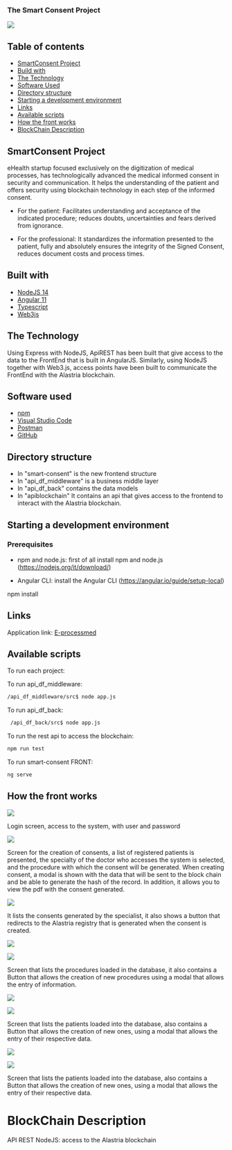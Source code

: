 <!-- PROJECT LOGO -->
<br />
<p>
  <h3>The Smart Consent Project</h3>
  <img src="https://github.com/LedgerProject/eprocessmed-smc-app/raw/master/smart-consent/src/assets/img/logo.png" />
</p>

<!-- GETTING STARTED -->
## Table of contents

* [SmartConsent Project](#smartconsent-project)
* [Build with](#built-with)
* [The Technology](#the-technology)
* [Software Used](#software-used)
* [Directory structure](#directory-structure)
* [Starting a development environment](#starting-a-development-environment)
* [Links](#links)
* [Available scripts](#available-scripts)
* [How the front works](#how-the-front-works)
* [BlockChain Description](#blockChain-description)


## SmartConsent Project

eHealth startup focused exclusively on the digitization of medical processes, has technologically advanced the medical informed consent in security and communication.
It helps the understanding of the patient and offers security using blockchain technology in each step of the informed consent.

* For the patient: Facilitates understanding and acceptance of the indicated procedure; reduces doubts, uncertainties and fears derived from ignorance.

* For the professional: It standardizes the information presented to the patient, fully and absolutely ensures the integrity of the Signed Consent, reduces document costs and process times.

## Built with

* [NodeJS 14](https://nodejs.org/en/)
* [Angular 11](https://angular.io/)
* [Typescript](https://www.typescriptlang.org)
* [Web3js](https://web3js.readthedocs.io/)

## The Technology

Using Express with NodeJS, ApiREST has been built that give access to the data to the FrontEnd that is built in AngularJS. Similarly, using NodeJS together with Web3.js, access points have been built to communicate the FrontEnd with the Alastria blockchain.

## Software used

* [npm](https://www.npmjs.com)
* [Visual Studio Code](https://code.visualstudio.com)
* [Postman](https://www.postman.com)
* [GitHub](https://github.com)


##  Directory structure 

 - In "smart-consent" is the new frontend structure 
 - In "api_df_middleware" is a business middle layer
 - In "api_df_back" contains the data models
 - In "apiblockchain" It contains an api that gives access 
   to the frontend to interact with the Alastria blockchain.


## Starting a development environment

### Prerequisites

* npm and node.js: first of all install npm and node.js (https://nodejs.org/it/download/)

* Angular CLI: install the Angular CLI (https://angular.io/guide/setup-local)


npm install


## Links

Application link: [E-processmed](https://e-processmed.com/)


## Available scripts

To run each project:

To run api_df_middleware:
```sh
/api_df_middleware/src$ node app.js
```

To run api_df_back:
```sh
 /api_df_back/src$ node app.js
```

To run the rest api to access the blockchain:

```sh
npm run test
```

To run smart-consent FRONT:
```sh
ng serve
```


## How the front works


![](./smart-consent/src/assets/img/1.jpg)

Login screen, access to the system, with user and password

![](./smart-consent/src/assets/img/2.jpg)

Screen for the creation of consents, a list of registered patients is presented, the specialty of the doctor who accesses the system is selected, and the procedure with which the consent will be generated. When creating consent, a modal is shown with the data that will be sent to the block chain and be able to generate the hash of the record. In addition, it allows you to view the pdf with the consent generated.

![](./smart-consent/src/assets/img/3.jpg)

It lists the consents generated by the specialist, it also shows a button that redirects to the Alastria registry that is generated when the consent is created.

![](./smart-consent/src/assets/img/4.jpg)

![](./smart-consent/src/assets/img/5.jpg)

Screen that lists the procedures loaded in the database, it also contains a Button that allows the creation of new procedures using a modal that allows the entry of information.

![](./smart-consent/src/assets/img/6.jpg)

![](./smart-consent/src/assets/img/7.jpg)

Screen that lists the patients loaded into the database, also contains a Button that allows the creation of new ones, using a modal that allows the entry of their respective data.

![](./smart-consent/src/assets/img/8.jpg)

![](./smart-consent/src/assets/img/9.jpg)

Screen that lists the patients loaded into the database, also contains a Button that allows the creation of new ones, using a modal that allows the entry of their respective data.


# BlockChain Description
  API REST NodeJS: 
  access to the Alastria blockchain
